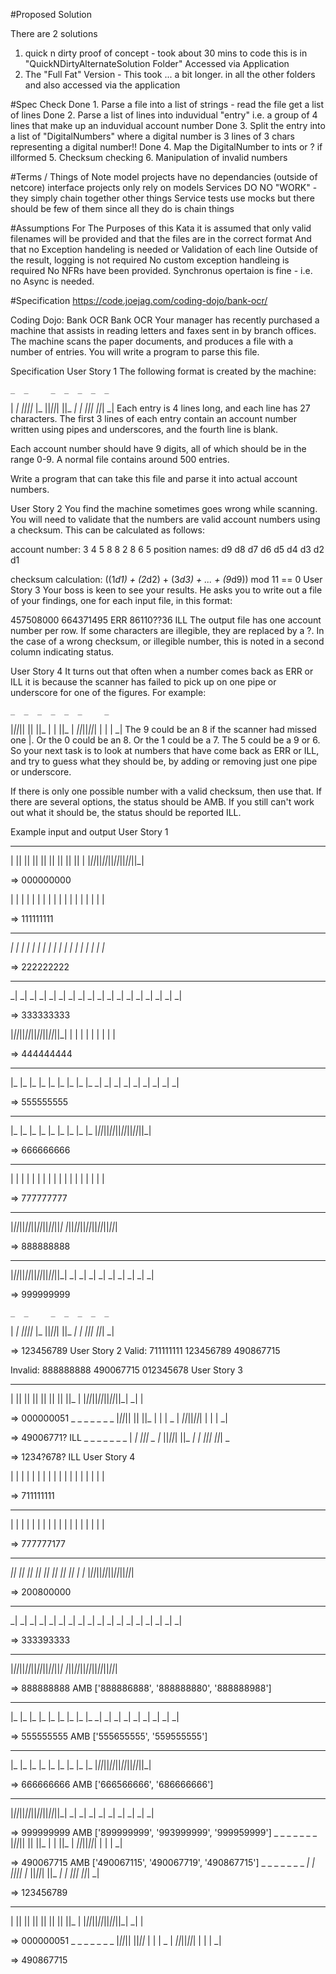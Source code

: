 #Proposed Solution

There are 2 solutions
1. quick n dirty proof of concept - took about 30 mins to code this is in "QuickNDirtyAlternateSolution Folder" Accessed via Application
2. The "Full Fat" Version - This took ... a bit longer. in all the other folders and also accessed via the application

#Spec Check
Done 1. Parse a file into a list of strings - read the file get a list of lines
Done 2. Parse a list of lines into induvidual "entry" i.e. a group of 4 lines that make up an induvidual account number
Done 3. Split the entry into a list of "DigitalNumbers" where a digital number is 3 lines of 3 chars representing a digital number!!
Done 4. Map the DigitalNumber to ints or ? if illformed
5. Checksum checking
6. Manipulation of invalid numbers

#Terms / Things of Note
model projects have no dependancies (outside of netcore)
interface projects only rely on models
Services DO NO "WORK" - they simply chain together other things
Service tests use mocks but there should be few of them since all they do is chain things

#Assumptions
For The Purposes of this Kata it is assumed that only valid filenames will be provided and that the files are in the correct format And that no Exception handeling is needed or Validation of each line
Outside of the result, logging is not required
No custom exception handleing is required
No NFRs have been provided.
Synchronus opertaion is fine - i.e. no Async is needed.

#Specification
https://code.joejag.com/coding-dojo/bank-ocr/

Coding Dojo: Bank OCR
Bank OCR
Your manager has recently purchased a machine that assists in reading letters and faxes sent in by branch offices. The machine scans the paper documents, and produces a file with a number of entries. You will write a program to parse this file.

Specification
User Story 1
The following format is created by the machine:

    _  _     _  _  _  _  _
  | _| _||_||_ |_   ||_||_|
  ||_  _|  | _||_|  ||_| _|
Each entry is 4 lines long, and each line has 27 characters. The first 3 lines of each entry contain an account number written using pipes and underscores, and the fourth line is blank.

Each account number should have 9 digits, all of which should be in the range 0-9. A normal file contains around 500 entries.

Write a program that can take this file and parse it into actual account numbers.

User Story 2
You find the machine sometimes goes wrong while scanning. You will need to validate that the numbers are valid account numbers using a checksum. This can be calculated as follows:

account number:  3  4  5  8  8  2  8  6  5
position names:  d9 d8 d7 d6 d5 d4 d3 d2 d1

checksum calculation:
((1*d1) + (2*d2) + (3*d3) + ... + (9*d9)) mod 11 == 0
User Story 3
Your boss is keen to see your results. He asks you to write out a file of your findings, one for each input file, in this format:

457508000
664371495 ERR
86110??36 ILL
The output file has one account number per row. If some characters are illegible, they are replaced by a ?. In the case of a wrong checksum, or illegible number, this is noted in a second column indicating status.

User Story 4
It turns out that often when a number comes back as ERR or ILL it is because the scanner has failed to pick up on one pipe or underscore for one of the figures. For example:

    _  _  _  _  _  _     _
|_||_|| || ||_   |  |  ||_
  | _||_||_||_|  |  |  | _|
The 9 could be an 8 if the scanner had missed one |. Or the 0 could be an 8. Or the 1 could be a 7. The 5 could be a 9 or 6. So your next task is to look at numbers that have come back as ERR or ILL, and try to guess what they should be, by adding or removing just one pipe or underscore.

If there is only one possible number with a valid checksum, then use that. If there are several options, the status should be AMB. If you still can't work out what it should be, the status should be reported ILL.

Example input and output
User Story 1
 _  _  _  _  _  _  _  _  _
| || || || || || || || || |
|_||_||_||_||_||_||_||_||_|

=> 000000000

  |  |  |  |  |  |  |  |  |
  |  |  |  |  |  |  |  |  |

=> 111111111

 _  _  _  _  _  _  _  _  _
 _| _| _| _| _| _| _| _| _|
|_ |_ |_ |_ |_ |_ |_ |_ |_ 

=> 222222222

 _  _  _  _  _  _  _  _  _
 _| _| _| _| _| _| _| _| _|
 _| _| _| _| _| _| _| _| _|

=> 333333333

|_||_||_||_||_||_||_||_||_|
  |  |  |  |  |  |  |  |  |

=> 444444444

 _  _  _  _  _  _  _  _  _
|_ |_ |_ |_ |_ |_ |_ |_ |_
 _| _| _| _| _| _| _| _| _|

=> 555555555

 _  _  _  _  _  _  _  _  _
|_ |_ |_ |_ |_ |_ |_ |_ |_
|_||_||_||_||_||_||_||_||_|

=> 666666666

 _  _  _  _  _  _  _  _  _
  |  |  |  |  |  |  |  |  |
  |  |  |  |  |  |  |  |  |

=> 777777777

 _  _  _  _  _  _  _  _  _
|_||_||_||_||_||_||_||_||_|
|_||_||_||_||_||_||_||_||_|

=> 888888888

 _  _  _  _  _  _  _  _  _
|_||_||_||_||_||_||_||_||_|
 _| _| _| _| _| _| _| _| _|

=> 999999999

    _  _     _  _  _  _  _
  | _| _||_||_ |_   ||_||_|
  ||_  _|  | _||_|  ||_| _| 

=> 123456789
User Story 2
Valid:
711111111
123456789
490867715

Invalid:
888888888
490067715
012345678
User Story 3
 _  _  _  _  _  _  _  _
| || || || || || || ||_   |
|_||_||_||_||_||_||_| _|  |

=> 000000051
    _  _  _  _  _  _     _
|_||_|| || ||_   |  |  | _
  | _||_||_||_|  |  |  | _|

=> 49006771? ILL
    _  _     _  _  _  _  _
  | _| _||_| _ |_   ||_||_|
  ||_  _|  | _||_|  ||_| _ 

=> 1234?678? ILL
User Story 4

  |  |  |  |  |  |  |  |  |
  |  |  |  |  |  |  |  |  |

=> 711111111
 _  _  _  _  _  _  _  _  _
  |  |  |  |  |  |  |  |  |
  |  |  |  |  |  |  |  |  |

=> 777777177
 _  _  _  _  _  _  _  _  _
 _|| || || || || || || || |
|_ |_||_||_||_||_||_||_||_|

=> 200800000
 _  _  _  _  _  _  _  _  _
 _| _| _| _| _| _| _| _| _|
 _| _| _| _| _| _| _| _| _|

=> 333393333
 _  _  _  _  _  _  _  _  _
|_||_||_||_||_||_||_||_||_|
|_||_||_||_||_||_||_||_||_|

=> 888888888 AMB ['888886888', '888888880', '888888988']
 _  _  _  _  _  _  _  _  _
|_ |_ |_ |_ |_ |_ |_ |_ |_
 _| _| _| _| _| _| _| _| _|

=> 555555555 AMB ['555655555', '559555555']
 _  _  _  _  _  _  _  _  _
|_ |_ |_ |_ |_ |_ |_ |_ |_
|_||_||_||_||_||_||_||_||_|

=> 666666666 AMB ['666566666', '686666666']
 _  _  _  _  _  _  _  _  _
|_||_||_||_||_||_||_||_||_|
 _| _| _| _| _| _| _| _| _|

=> 999999999 AMB ['899999999', '993999999', '999959999']
    _  _  _  _  _  _     _
|_||_|| || ||_   |  |  ||_
  | _||_||_||_|  |  |  | _|

=> 490067715 AMB ['490067115', '490067719', '490867715']
    _  _     _  _  _  _  _
 _| _| _||_||_ |_   ||_||_|
  ||_  _|  | _||_|  ||_| _| 

=> 123456789
 _     _  _  _  _  _  _
| || || || || || || ||_   |
|_||_||_||_||_||_||_| _|  |

=> 000000051
    _  _  _  _  _  _     _
|_||_|| ||_||_   |  |  | _
  | _||_||_||_|  |  |  | _|

=> 490867715 